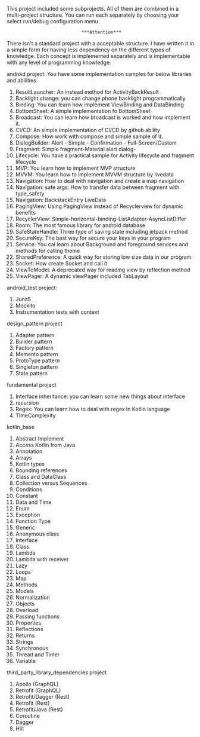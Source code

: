 This project included some subprojects. All of them are combined in a multi-project structure. 
You can run each separately by choosing your select run/debug configuration menu.

                                ***Attention*** 
There isn't a standard project with a acceptable structure. I have written it in a simple form for 
having less dependency on the different types of knowledge. Each concept is implemented separately 
and is implementable with any level of programming knowledge.

android project:
You have some implementation samples for below libraries and abilities
1) ResultLauncher: An instead method for ActivityBackResult 
2) Backlight change: you can change phone backlight programmatically
3) Binding: You can learn how implement ViewBinding and DataBinding
4) BottomSheet: A simple implementation fo BottomSheet
5) Broadcast: You can learn how broadcast is worked and how implement it.
6) CI/CD: An simple implementation of CI/CD by github ability
7) Compose: How work with compose and simple sample of it.
8) DialogBuilder: Alert - Simple - Confirmation - Full-Screen/Custom
9) Fragment: Simple fragment-Material alert dialog- 
10) Lifecycle: You have a practical sample for Activity lifecycle and fragment lifecycle
11) MVP: You learn how to implement MVP structure
12) MVVM: You learn how to implement MVVM structure by livedata
13) Navigation: How to deal with navigation and create a map navigation
14) Navigation: safe args: How to transfer data between fragment with type_safety
15) Navigation: BackstackEntry LiveData
16) PagingView: Using PagingView instead of Recyclerview for dynamic benefits
17) RecyclerView: Simple-horizontal-binding-ListAdapter-AsyncListDiffer
18) Room: The most famous library for android database
19) SafeStateHandle: Three type of saving state including jetpack method
20) SecureKey: The bast way for secure your keys in your program
21) Service: You cal learn about Background and foreground services and methods for calling theme
22) SharedPreference: A quick way for storing low size data in our program
23) Socket: How create Socket and call it
24) ViewToModel: A deprecated way for reading view by reflection method
25) ViewPager: A dynamic viewPager included TabLayout

android_test project:
1) Junit5
2) Mockito
3) Instrumentation tests with context

design_pattern project
1) Adapter pattern
2) Builder pattern
3) Factory pattern
4) Memento pattern
5) ProtoType pattern
6) Singleton pattern
7) State pattern

fundamental project
1) Interface inheritance: you can learn some new things about interface
2) recursion
3) Regex: You can learn how to deal with regex in Kotlin language
4) TimeComplexity

kotlin_base 
1) Abstract Implement
2) Access Kotlin from Java
3) Annotation
4) Arrays
5) Kotlin types
6) Bounding references
7) Class and DataClass
8) Collection versus Sequences
9) Conditions
10) Constant
11) Data and Time
12) Enum
13) Exception
14) Function Type
15) Generic
16) Anonymous class
17) Interface
18) Class
19) Lambda
20) Lambda with receiver
21) Lazy
22) Loops
23) Map
24) Methods
25) Models
26) Normalization
27) Objects
28) Overload
29) Passing functions
30) Properties
31) Reflections
32) Returns
33) Strings
34) Synchronous
35) Thread and Timer
36) Variable

third_party_library_dependencies project
1) Apollo (GraphQL)
2) Retrofit (GraphQL)
3) Retrofit/Dagger (Rest)
4) Retrofit (Rest)
5) Retrofit/Java (Rest)
6) Coroutine
7) Dagger
8) Hilt